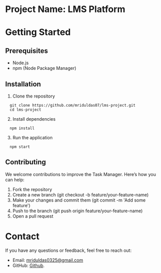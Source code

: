 # Project Name: LMS Platform

 # Getting Started
 ## Prerequisites
   - Node.js
   - npm (Node Package Manager)
## Installation
  1. Clone the repository
  ```
    git clone https://github.com/mriduldas07/lms-project.git
    cd lms-project
  ```
  2. Install dependencies
  ```
    npm install
  ```
  3. Run the application
  ```
    npm start
  ```
## Contributing
We welcome contributions to improve the Task Manager. Here’s how you can help:
  1. Fork the repository
  2. Create a new branch (git checkout -b feature/your-feature-name)
  3. Make your changes and commit them (git commit -m 'Add some feature')
  4. Push to the branch (git push origin feature/your-feature-name)
  5. Open a pull request
# Contact
If you have any questions or feedback, feel free to reach out:
  - Email: mriduldas0325@gmail.com
  - GitHub: [Github](https://github.com/mriduldas07).












